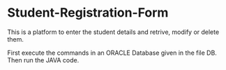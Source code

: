 # Student-Registration-Form
This is a platform to enter the student details and retrive, modify or delete them.

First execute the commands in an ORACLE Database given in the file DB. Then run the JAVA code.
